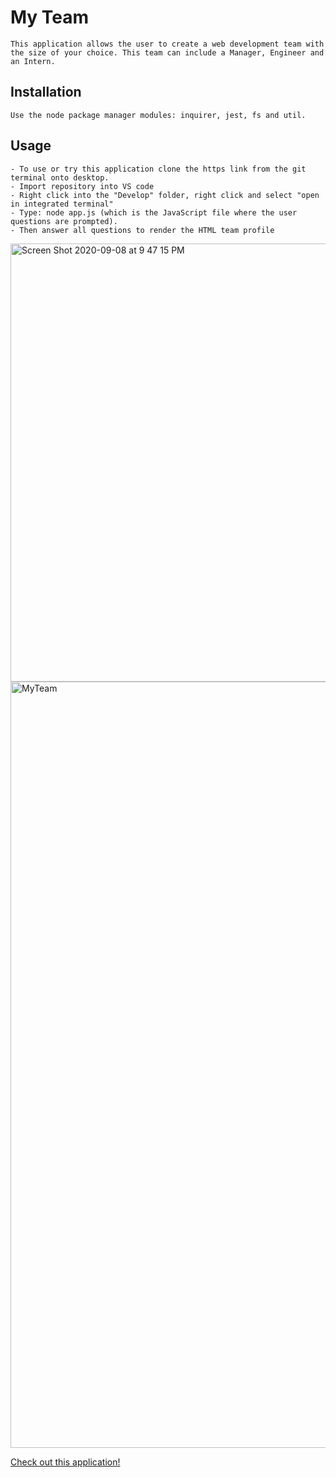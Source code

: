 # My Team

```
This application allows the user to create a web development team with the size of your choice. This team can include a Manager, Engineer and an Intern.
```
## Installation

```
Use the node package manager modules: inquirer, jest, fs and util.
```

## Usage

```
- To use or try this application clone the https link from the git terminal onto desktop.
- Import repository into VS code
- Right click into the "Develop" folder, right click and select "open in integrated terminal"
- Type: node app.js (which is the JavaScript file where the user questions are prompted).
- Then answer all questions to render the HTML team profile

```
<img width="701" alt="Screen Shot 2020-09-08 at 9 47 15 PM" src="https://user-images.githubusercontent.com/67169488/92548768-7474b380-f21d-11ea-8613-bc71019bc011.png">


<img width="1226" alt="MyTeam" src="https://user-images.githubusercontent.com/67169488/92543582-76387a00-f211-11ea-9ebf-e179e2c7f514.png">

[Check out this application!](https://gcloud11.github.io/Template-Engine/)
